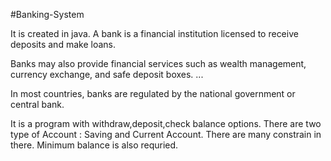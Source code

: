 #Banking-System

It is created in java.
A bank is a financial institution licensed to receive deposits and make loans. 

Banks may also provide financial services such as wealth management, currency exchange, and safe deposit boxes. ... 

In most countries, banks are regulated by the national government or central bank.


It is a program with withdraw,deposit,check balance options.
There are two type of Account : Saving and Current Account.
There are many constrain in there.
Minimum balance is also requried.
